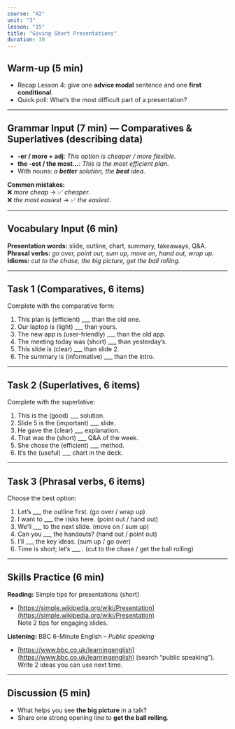 ```yaml
---
course: "A2"
unit: "3"
lesson: "15"
title: "Giving Short Presentations"
duration: 30
---
```


## Warm-up (5 min)
- Recap Lesson 4: give one **advice modal** sentence and one **first conditional**.  
- Quick poll: What’s the most difficult part of a presentation?

---

## Grammar Input (7 min) — **Comparatives & Superlatives (describing data)**
- **-er / more + adj**: *This option is cheaper / more flexible.*  
- **the -est / the most…**: *This is the most efficient plan.*  
- With nouns: *a **better** solution, the **best** idea.*

**Common mistakes:**  
❌ *more cheap* → ✅ *cheaper*.  
❌ *the most easiest* → ✅ *the easiest*.

---

## Vocabulary Input (6 min)
**Presentation words:** slide, outline, chart, summary, takeaways, Q&A.  
**Phrasal verbs:** *go over, point out, sum up, move on, hand out, wrap up.*  
**Idioms:** *cut to the chase, the big picture, get the ball rolling.*

---

## Task 1 (Comparatives, 6 items)
Complete with the comparative form:
1. This plan is (efficient) ___ than the old one.  
2. Our laptop is (light) ___ than yours.  
3. The new app is (user-friendly) ___ than the old app.  
4. The meeting today was (short) ___ than yesterday’s.  
5. This slide is (clear) ___ than slide 2.  
6. The summary is (informative) ___ than the intro.

---

## Task 2 (Superlatives, 6 items)
Complete with the superlative:
1. This is the (good) ___ solution.  
2. Slide 5 is the (important) ___ slide.  
3. He gave the (clear) ___ explanation.  
4. That was the (short) ___ Q&A of the week.  
5. She chose the (efficient) ___ method.  
6. It’s the (useful) ___ chart in the deck.

---

## Task 3 (Phrasal verbs, 6 items)
Choose the best option:
1. Let’s ___ the outline first. (go over / wrap up)  
2. I want to ___ the risks here. (point out / hand out)  
3. We’ll ___ to the next slide. (move on / sum up)  
4. Can you ___ the handouts? (hand out / point out)  
5. I’ll ___ the key ideas. (sum up / go over)  
6. Time is short; let’s ___ . (cut to the chase / get the ball rolling)

---

## Skills Practice (6 min)
**Reading:** Simple tips for presentations (short)  
- [https://simple.wikipedia.org/wiki/Presentation](https://simple.wikipedia.org/wiki/Presentation)  
Note 2 tips for engaging slides.

**Listening:** BBC 6-Minute English – *Public speaking*  
- [https://www.bbc.co.uk/learningenglish](https://www.bbc.co.uk/learningenglish) (search “public speaking”).  
Write 2 ideas you can use next time.

---

## Discussion (5 min)
- What helps you see **the big picture** in a talk?  
- Share one strong opening line to **get the ball rolling**.
